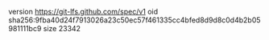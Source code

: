 version https://git-lfs.github.com/spec/v1
oid sha256:9fba40d24f7913026a23c50ec57f461335cc4bfed8d9d8c0d4b2b05981111bc9
size 23342
